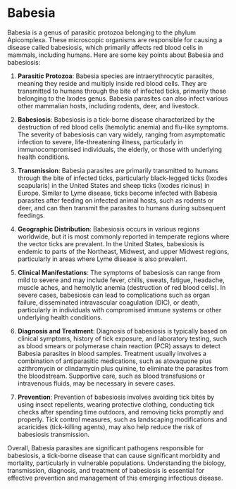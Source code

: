 # Babesia

Babesia is a genus of parasitic protozoa belonging to the phylum Apicomplexa. These microscopic organisms are responsible for causing a disease called babesiosis, which primarily affects red blood cells in mammals, including humans. Here are some key points about Babesia and babesiosis:

1. **Parasitic Protozoa**: Babesia species are intraerythrocytic parasites, meaning they reside and multiply inside red blood cells. They are transmitted to humans through the bite of infected ticks, primarily those belonging to the Ixodes genus. Babesia parasites can also infect various other mammalian hosts, including rodents, deer, and livestock.

2. **Babesiosis**: Babesiosis is a tick-borne disease characterized by the destruction of red blood cells (hemolytic anemia) and flu-like symptoms. The severity of babesiosis can vary widely, ranging from asymptomatic infection to severe, life-threatening illness, particularly in immunocompromised individuals, the elderly, or those with underlying health conditions.

3. **Transmission**: Babesia parasites are primarily transmitted to humans through the bite of infected ticks, particularly black-legged ticks (Ixodes scapularis) in the United States and sheep ticks (Ixodes ricinus) in Europe. Similar to Lyme disease, ticks become infected with Babesia parasites after feeding on infected animal hosts, such as rodents or deer, and can then transmit the parasites to humans during subsequent feedings.

4. **Geographic Distribution**: Babesiosis occurs in various regions worldwide, but it is most commonly reported in temperate regions where the vector ticks are prevalent. In the United States, babesiosis is endemic to parts of the Northeast, Midwest, and upper Midwest regions, particularly in areas where Lyme disease is also prevalent.

5. **Clinical Manifestations**: The symptoms of babesiosis can range from mild to severe and may include fever, chills, sweats, fatigue, headache, muscle aches, and hemolytic anemia (destruction of red blood cells). In severe cases, babesiosis can lead to complications such as organ failure, disseminated intravascular coagulation (DIC), or death, particularly in individuals with compromised immune systems or other underlying health conditions.

6. **Diagnosis and Treatment**: Diagnosis of babesiosis is typically based on clinical symptoms, history of tick exposure, and laboratory testing, such as blood smears or polymerase chain reaction (PCR) assays to detect Babesia parasites in blood samples. Treatment usually involves a combination of antiparasitic medications, such as atovaquone plus azithromycin or clindamycin plus quinine, to eliminate the parasites from the bloodstream. Supportive care, such as blood transfusions or intravenous fluids, may be necessary in severe cases.

7. **Prevention**: Prevention of babesiosis involves avoiding tick bites by using insect repellents, wearing protective clothing, conducting tick checks after spending time outdoors, and removing ticks promptly and properly. Tick control measures, such as landscaping modifications and acaricides (tick-killing agents), may also help reduce the risk of babesiosis transmission.

Overall, Babesia parasites are significant pathogens responsible for babesiosis, a tick-borne disease that can cause significant morbidity and mortality, particularly in vulnerable populations. Understanding the biology, transmission, diagnosis, and treatment of babesiosis is essential for effective prevention and management of this emerging infectious disease.